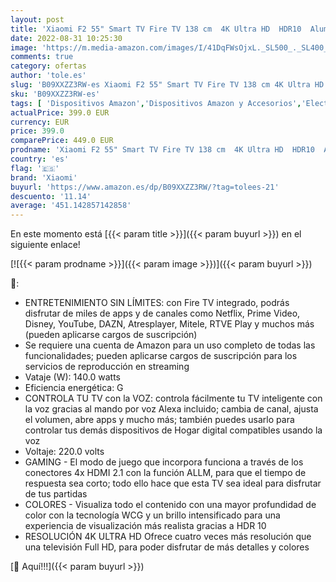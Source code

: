 ```yaml
---
layout: post
title: 'Xiaomi F2 55" Smart TV Fire TV 138 cm  4K Ultra HD  HDR10  Aluminio sin Marcos  Airplay  Prime Video  Netflix  Control de Voz de Alexa  HDMI 2.1  Bluetooth  USB  Sintonizador Triple  Modelo 2022'
date: 2022-08-31 10:25:30
image: 'https://m.media-amazon.com/images/I/41DqFWsOjxL._SL500_._SL400_.jpg'
comments: true
category: ofertas
author: 'tole.es'
slug: 'B09XXZZ3RW-es Xiaomi F2 55" Smart TV Fire TV 138 cm 4K Ultra HD HDR10...'
sku: 'B09XXZZ3RW-es'
tags: [ 'Dispositivos Amazon','Dispositivos Amazon y Accesorios','Electrónica','Fire TV','TV, vídeo y home cinema','Televisores','Televisores inteligentes','smart','tv','xiaomi','🇪🇸', ]
actualPrice: 399.0 EUR
currency: EUR
price: 399.0
comparePrice: 449.0 EUR
prodname: 'Xiaomi F2 55" Smart TV Fire TV 138 cm  4K Ultra HD  HDR10  Aluminio sin Marcos  Airplay  Prime Video  Netflix  Control de Voz de Alexa  HDMI 2.1  Bluetooth  USB  Sintonizador Triple  Modelo 2022'
country: 'es'
flag: '🇪🇸'
brand: 'Xiaomi'
buyurl: 'https://www.amazon.es/dp/B09XXZZ3RW/?tag=tolees-21'
descuento: '11.14'
average: '451.142857142858'
---
```


En este momento está [{{< param title >}}]({{< param buyurl >}}) en el siguiente enlace!

[![{{< param prodname >}}]({{< param image >}})]({{< param buyurl >}})

🔎:

- ENTRETENIMIENTO SIN LÍMITES: con Fire TV integrado, podrás disfrutar de miles de apps y de canales como Netflix, Prime Video, Disney, YouTube, DAZN, Atresplayer, Mitele, RTVE Play y muchos más (pueden aplicarse cargos de suscripción)
- Se requiere una cuenta de Amazon para un uso completo de todas las funcionalidades; pueden aplicarse cargos de suscripción para los servicios de reproducción en streaming
- Vataje (W): 140.0 watts
- Eficiencia energética: G
- CONTROLA TU TV con la VOZ: controla fácilmente tu TV inteligente con la voz gracias al mando por voz Alexa incluido; cambia de canal, ajusta el volumen, abre apps y mucho más; también puedes usarlo para controlar tus demás dispositivos de Hogar digital compatibles usando la voz
- Voltaje: 220.0 volts
- GAMING - El modo de juego que incorpora funciona a través de los conectores 4x HDMI 2.1 con la función ALLM, para que el tiempo de respuesta sea corto; todo ello hace que esta TV sea ideal para disfrutar de tus partidas
- COLORES - Visualiza todo el contenido con una mayor profundidad de color con la tecnología WCG y un brillo intensificado para una experiencia de visualización más realista gracias a HDR 10
- RESOLUCIÓN 4K ULTRA HD Ofrece cuatro veces más resolución que una televisión Full HD, para poder disfrutar de más detalles y colores

[🛒 Aquí!!!]({{< param buyurl >}})
